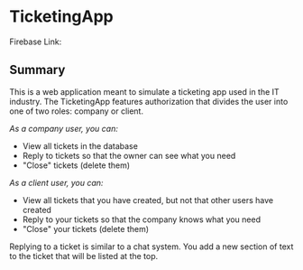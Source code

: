 # TicketingApp
 
Firebase Link: 

## Summary
This is a web application meant to simulate a ticketing app used in the IT industry. The TicketingApp features authorization that divides the user into one of two roles: company or client.

*As a company user, you can:*
- View all tickets in the database
- Reply to tickets so that the owner can see what you need
- "Close" tickets (delete them)

*As a client user, you can:*
- View all tickets that you have created, but not that other users have created
- Reply to your tickets so that the company knows what you need
- "Close" your tickets (delete them)

Replying to a ticket is similar to a chat system. You add a new section of text to the ticket that will be listed at the top.
